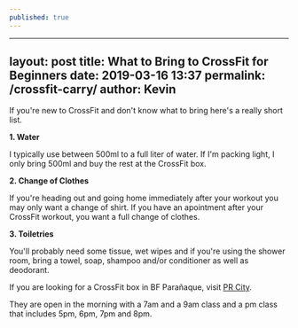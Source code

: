 ```yaml
---
published: true
---
```

--- 
layout: post 
title: What to Bring to CrossFit for Beginners
date: 2019-03-16 13:37
permalink: /crossfit-carry/ 
author: Kevin  
--- 
If you're new to CrossFit and don't know what to bring here's a really short list.


**1. Water**

I typically use between 500ml to a full liter of water. If I'm packing light, I only bring 500ml and buy the rest at the CrossFit box.


**2. Change of Clothes**

If you're heading out and going home immediately after your workout you may only want a change of shirt. If you have an apointment after your CrossFit workout, you want a full change of clothes.


**3. Toiletries**

You'll probably need some tissue, wet wipes and if you're using the shower room, bring a towel, soap, shampoo and/or conditioner as well as deodorant.

If you are looking for a CrossFit box in BF Parañaque, visit [PR City](http://prcitycf.com/).

They are open in the morning with a 7am and a 9am class and a pm class that includes 5pm, 6pm, 7pm and 8pm.
